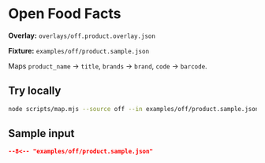 # Open Food Facts

**Overlay:** `overlays/off.product.overlay.json`

**Fixture:** `examples/off/product.sample.json`

Maps `product_name` → `title`, `brands` → `brand`, `code` → `barcode`.

## Try locally

```bash
node scripts/map.mjs --source off --in examples/off/product.sample.json
```

## Sample input

```json
--8<-- "examples/off/product.sample.json"
```
